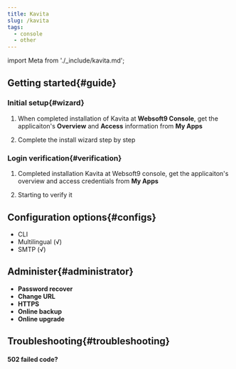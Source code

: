 ```yaml
---
title: Kavita
slug: /kavita
tags:
  - console
  - other
---
```


import Meta from './_include/kavita.md';

<Meta name="meta" />

## Getting started{#guide}

### Initial setup{#wizard}

1. When completed installation of Kavita at **Websoft9 Console**, get the applicaiton's **Overview** and **Access** information from **My Apps**  

2. Complete the install wizard step by step

### Login verification{#verification}

1. Completed installation Kavita at Websoft9 console, get the applicaiton's overview and access credentials from **My Apps**  

2. Starting to verify it

## Configuration options{#configs}

- CLI
- Multilingual (√)
- SMTP (√)

## Administer{#administrator}

- **Password recover**
- **Change URL**
- **HTTPS**
- **Online backup**
- **Online upgrade**

## Troubleshooting{#troubleshooting}

#### 502 failed code?